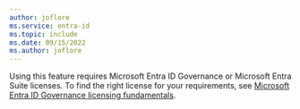```yaml
---
author: joflore
ms.service: entra-id
ms.topic: include
ms.date: 09/15/2022
ms.author: joflore
---
```


Using this feature requires Microsoft Entra ID Governance or Microsoft Entra Suite licenses. To find the right license for your requirements, see [Microsoft Entra ID Governance licensing fundamentals](~/id-governance/licensing-fundamentals.md).
